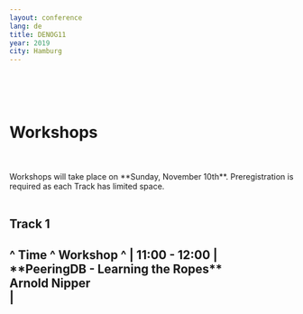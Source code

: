 ```yaml
---
layout: conference
lang: de
title: DENOG11
year: 2019
city: Hamburg
---
```

<br/>
<br/>
<br/>
<h1> Workshops </h1>
<br/>
<br/>
Workshops will take place on **Sunday, November 10th**. Preregistration is required as each Track has limited space.
<br/>
<br/>
<hl/>
<h2> Track 1 <h2>
^ Time ^ Workshop ^
| 11:00 - 12:00 | **PeeringDB - Learning the Ropes** <br/> Arnold Nipper <br/> |
